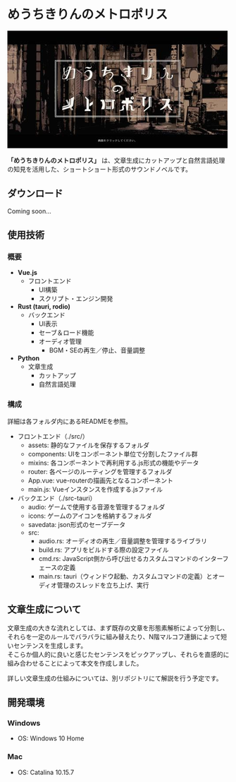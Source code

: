 # めうちきりんのメトロポリス
![title](./assets/title.jpg)

**「めうちきりんのメトロポリス」** は、文章生成にカットアップと自然言語処理の知見を活用した、ショートショート形式のサウンドノベルです。  

## ダウンロード
Coming soon...  

## 使用技術
### 概要
- **Vue.js**
  - フロントエンド
    - UI構築
    - スクリプト・エンジン開発
- **Rust (tauri, rodio)**
  - バックエンド
    - UI表示
    - セーブ＆ロード機能
    - オーディオ管理
      - BGM・SEの再生／停止、音量調整
- **Python**
  - 文章生成
    - カットアップ
    - 自然言語処理

### 構成
詳細は各フォルダ内にあるREADMEを参照。

- フロントエンド（./src/）
  - assets: 静的なファイルを保存するフォルダ
  - components: UIをコンポーネント単位で分割したファイル群
  - mixins: 各コンポーネントで再利用する.js形式の機能やデータ
  - router: 各ページのルーティングを管理するフォルダ
  - App.vue: vue-routerの描画先となるコンポーネント
  - main.js: Vueインスタンスを作成する.jsファイル
- バックエンド（./src-tauri）
  - audio: ゲームで使用する音源を管理するフォルダ
  - icons: ゲームのアイコンを格納するフォルダ
  - savedata: json形式のセーブデータ
  - src:
    - audio.rs: オーディオの再生／音量調整を管理するライブラリ
    - build.rs: アプリをビルドする際の設定ファイル
    - cmd.rs: JavaScript側から呼び出せるカスタムコマンドのインターフェースの定義
    - main.rs: tauri（ウィンドウ起動、カスタムコマンドの定義）とオーディオ管理のスレッドを立ち上げ、実行

## 文章生成について
文章生成の大きな流れとしては、まず既存の文章を形態素解析によって分割し、それらを一定のルールでバラバラに組み替えたり、N階マルコフ連鎖によって短いセンテンスを生成します。  
そこらか個人的に良いと感じたセンテンスをピックアップし、それらを直感的に組み合わせることによって本文を作成しました。  

詳しい文章生成の仕組みについては、別リポジトリにて解説を行う予定です。  

## 開発環境
### Windows
- OS: Windows 10 Home

### Mac
- OS: Catalina 10.15.7